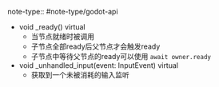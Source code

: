 note-type:: #note-type/godot-api

- void _ready() virtual
	- 当节点就绪时被调用
	- 子节点全部ready后父节点才会触发ready
	- 子节点中等待父节点的ready可以使用 `await owner.ready`
- void _unhandled_input(event: InputEvent) virtual
	- 获取到一个未被消耗的输入监听